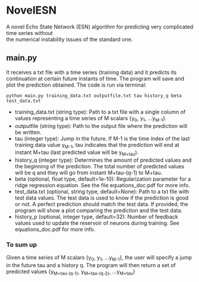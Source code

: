 # NovelESN
A novel Echo State Network (ESN) algorithm for predicting very complicated time series without   
the numerical instability issues of the standard one.

## main.py
It receives a txt file with a time series (training data) and it predicts its continuation at certain future instants of time. The program will save and plot the prediction obtained.
The code is run via terminal:  
```
python main.py training_data.txt outputfile.txt tau history_q beta test_data.txt
```
* training_data.txt (string type): Path to a txt file with a single column of values representing a time series of M scalars {y<sub>0</sub>, y<sub>1</sub>, ...y<sub>M-1</sub>}.
* outputfile (string type): Path to the output file where the prediction will be written.
* tau (integer type): Jump in the future. If M-1 is the time index of the last training data value y<sub>M-1</sub>, tau indicates that the prediction will end at instant M+tau (last predicted value will be y<sub>M+tau</sub>).
* history_q (integer type): Determines the amount of predicted values and the beginning of the prediction. The total number of predicted values will be q and they will go from instant M+tau-(q-1) to M+tau.
* beta (optional, float type, default=1e-10): Regularization parameter for a ridge regression equation. See the file equations_doc.pdf for more info. 
* test_data.txt (optional, string type, default=None): Path to a txt file with test data values. The test data is used to know if the prediction is good or not. A perfect prediction should match the test data. If provided, the program will show a plot comparing the prediction and the test data.
* history_p (optional, integer type, default=32): Number of feedback values used to update the reservoir of neurons during training. See equations_doc.pdf for more info.

### To sum up
Given a time series of M scalars {y<sub>0</sub>, y<sub>1</sub>, ...y<sub>M-1</sub>}, the user will specify a jump in the future tau and a history q. The program will then return a set of predicted values {y<sub>M+tau-(q-1)</sub>, y<sub>M+tau-(q-2)</sub>, ...y<sub>M+tau</sub>}


